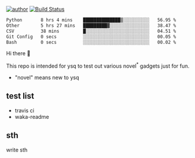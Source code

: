 [![author](https://img.shields.io/badge/author-ysq-green)](https://github.com/Yang-Shiqin)
[![Build Status](https://app.travis-ci.com/Yang-Shiqin/testall.svg?branch=main)](https://app.travis-ci.com/Yang-Shiqin/testall)

<!--START_SECTION:waka-->

```txt
Python       8 hrs 4 mins    ██████████████▒░░░░░░░░░░   56.95 %
Other        5 hrs 27 mins   █████████▓░░░░░░░░░░░░░░░   38.47 %
CSV          38 mins         █░░░░░░░░░░░░░░░░░░░░░░░░   04.51 %
Git Config   0 secs          ░░░░░░░░░░░░░░░░░░░░░░░░░   00.05 %
Bash         0 secs          ░░░░░░░░░░░░░░░░░░░░░░░░░   00.02 %
```

<!--END_SECTION:waka-->

Hi there 👋

This repo is intended for ysq to test out various novel<sup>*</sup> gadgets just for fun.

- "novel" means new to ysq

## test list
- travis ci
- waka-readme


## sth
write sth

